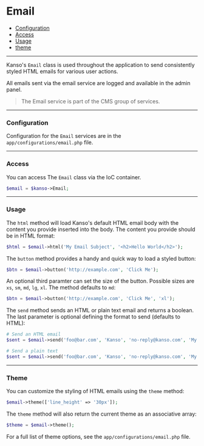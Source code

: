 # Email

- [Configuration](#configuration)
- [Access](#access)
- [Usage](#usage)
- [theme](#theme)

--------------------------------------------------------

Kanso's `Email` class is used throughout the application to send consistently styled HTML emails for various user actions.

All emails sent via the email service are logged and available in the admin panel.

> The Email service is part of the CMS group of services.

--------------------------------------------------------

### Configuration

Configuration for the `Email` services are in the `app/configurations/email.php` file.

--------------------------------------------------------

### Access

You can access The `Email` class via the IoC container.
```php
$email = $kanso->Email;
```

--------------------------------------------------------

### Usage

The `html` method will load Kanso's default HTML email body with the content you provide inserted into the body. The content you provide should be in HTML format:
```php
$html = $email->html('My Email Subject', '<h2>Hello World</h2>');
```

The `button` method provides a handy and quick way to load a styled button:
```php
$btn = $email->button('http://example.com', 'Click Me');
```

An optional third paramter can set the size of the button. Possible sizes are `xs`, `sm`, `md`, `lg`, `xl`. The method defaults to `md`:
```php
$btn = $email->button('http://example.com', 'Click Me', 'xl');
```

The `send` method sends an HTML or plain text email and returns a boolean. The last parameter is optional defining the format to send (defaults to HTML):
```php
# Send an HTML email
$sent = $email->send('foo@bar.com', 'Kanso', 'no-reply@kanso.com', 'My Subject', 'HTML OR PLAIN TEXT CONTENT');

# Send a plain text
$sent = $email->send('foo@bar.com', 'Kanso', 'no-reply@kanso.com', 'My Subject', 'HTML OR PLAIN TEXT CONTENT', false);
```

--------------------------------------------------------

### Theme

You can customize the styling of HTML emails using the `theme` method:
```php
$email->theme(['line_height' => '30px']);
```

The `theme` method will also return the current theme as an associative array:
```php
$theme = $email->theme();
```

For a full list of theme options, see the `app/configurations/email.php` file.